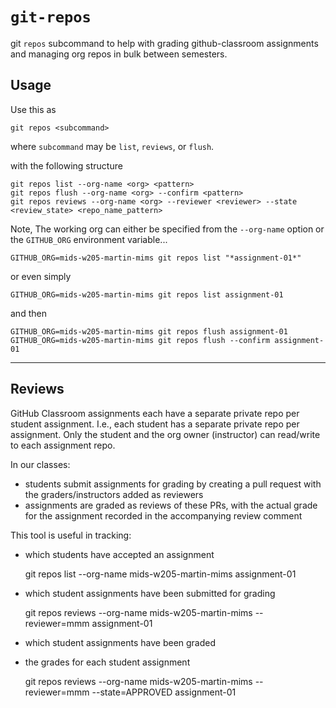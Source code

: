 # `git-repos`

git `repos` subcommand to help with grading github-classroom assignments and
managing org repos in bulk between semesters.


## Usage

Use this as

    git repos <subcommand>

where `subcommand` may be `list`, `reviews`, or `flush`.

with the following structure

    git repos list --org-name <org> <pattern>
    git repos flush --org-name <org> --confirm <pattern>
    git repos reviews --org-name <org> --reviewer <reviewer> --state <review_state> <repo_name_pattern>


Note, The working org can either be specified from the `--org-name` option or
the `GITHUB_ORG` environment variable...

    GITHUB_ORG=mids-w205-martin-mims git repos list "*assignment-01*"

or even simply 

    GITHUB_ORG=mids-w205-martin-mims git repos list assignment-01

and then

    GITHUB_ORG=mids-w205-martin-mims git repos flush assignment-01
    GITHUB_ORG=mids-w205-martin-mims git repos flush --confirm assignment-01


---

## Reviews

GitHub Classroom assignments each have a separate private repo per student assignment.
I.e., each student has a separate private repo per assignment.  Only the student
and the org owner (instructor) can read/write to each assignment repo.

In our classes:
- students submit assignments for grading by creating a pull request with the
  graders/instructors added as reviewers
- assignments are graded as reviews of these PRs, with the actual grade for the
  assignment recorded in the accompanying review comment

This tool is useful in tracking:

- which students have accepted an assignment

    git repos list --org-name mids-w205-martin-mims assignment-01

- which student assignments have been submitted for grading

    git repos reviews --org-name mids-w205-martin-mims --reviewer=mmm assignment-01

- which student assignments have been graded
- the grades for each student assignment

    git repos reviews --org-name mids-w205-martin-mims --reviewer=mmm --state=APPROVED assignment-01
